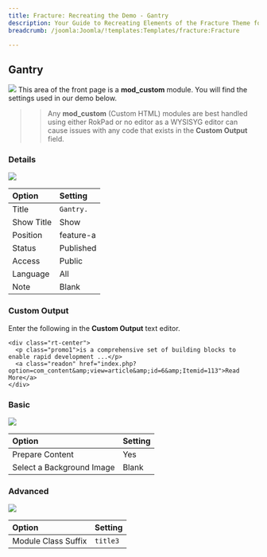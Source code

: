 ```yaml
---
title: Fracture: Recreating the Demo - Gantry
description: Your Guide to Recreating Elements of the Fracture Theme for Joomla
breadcrumb: /joomla:Joomla/!templates:Templates/fracture:Fracture

---
```


Gantry
-----
![][demo]
This area of the front page is a **mod_custom** module. You will find the settings used in our demo below.

>> Any **mod_custom** (Custom HTML) modules are best handled using either RokPad or no editor as a WYSISYG editor can cause issues with any code that exists in the **Custom Output** field.

### Details
![][demo2]

| Option     | Setting   |  
| :--------- | :-------- |  
| Title      | `Gantry.` |  
| Show Title | Show      |  
| Position   | feature-a |  
| Status     | Published |  
| Access     | Public    |  
| Language   | All       |  
| Note       | Blank     |   

### Custom Output
Enter the following in the **Custom Output** text editor.

~~~
<div class="rt-center">
  <p class="promo1">is a comprehensive set of building blocks to enable rapid development ...</p>
  <a class="readon" href="index.php?option=com_content&amp;view=article&amp;id=6&amp;Itemid=113">Read More</a>
</div>
~~~

### Basic
![][demo3]

| Option                    | Setting |  
| :------------------------ | :------ |  
| Prepare Content           | Yes     |  
| Select a Background Image | Blank   |

### Advanced
![][demo4]

| Option              | Setting  |  
| :------------------ | :------- |  
| Module Class Suffix | `title3` |  

[demo]: assets/demo_3.jpeg
[demo2]: assets/gantry_1.jpeg
[demo3]: assets/gantry_2.jpeg
[demo4]: assets/gantry_3.jpeg
